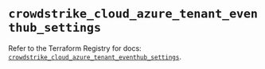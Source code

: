 # `crowdstrike_cloud_azure_tenant_eventhub_settings`

Refer to the Terraform Registry for docs: [`crowdstrike_cloud_azure_tenant_eventhub_settings`](https://registry.terraform.io/providers/crowdstrike/crowdstrike/0.0.39/docs/resources/cloud_azure_tenant_eventhub_settings).

